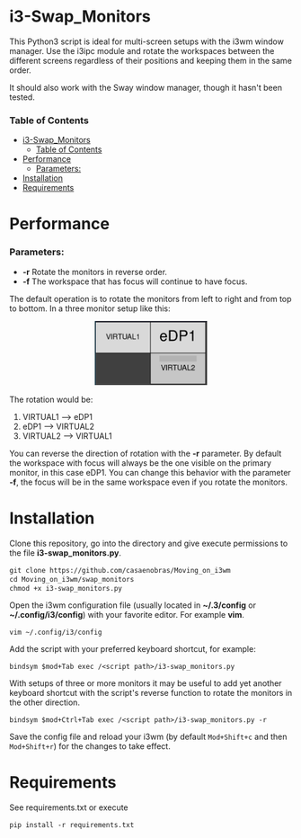 # i3-Swap_Monitors

This Python3 script is ideal for multi-screen setups with the i3wm window manager.
Use the i3ipc module and rotate the workspaces between the different screens regardless of their positions
and keeping them in the same order.  

It should also work with the Sway window manager, though it hasn't been tested.

### Table of Contents
- [i3-Swap_Monitors](#i3-swap_monitors)
    - [Table of Contents](#table-of-contents)
- [Performance](#performance)
    - [Parameters:](#parameters)
- [Installation](#installation)
- [Requirements](#requirements)

# Performance

### Parameters:
+ **-r**    Rotate the monitors in reverse order.
+ **-f**    The workspace that has focus will continue to have focus.

The default operation is to rotate the monitors from left to right and from top to bottom.
In a three monitor setup like this:

<p align="center">
<img src="images/../Images/Monitor_config1.png" 
        width="200"
        style="float: left: margin-right:
        10px;" />
</p>

The rotation would be:
1. VIRTUAL1 --> eDP1
2. eDP1 --> VIRTUAL2
3. VIRTUAL2 --> VIRTUAL1

You can reverse the direction of rotation with the **-r** parameter.
By default the workspace with focus will always be the one visible on the primary monitor, in this case eDP1.
You can change this behavior with the parameter **-f**, the focus will be in the same workspace even if you rotate the monitors.  


# Installation

Clone this repository, go into the directory and give execute permissions to the file **i3-swap_monitors.py**.

~~~
git clone https://github.com/casaenobras/Moving_on_i3wm
cd Moving_on_i3wm/swap_monitors
chmod +x i3-swap_monitors.py
~~~

Open the i3wm configuration file (usually located in **~/.3/config** or **~/.config/i3/config**) with your favorite editor. For example **vim**.  
~~~
vim ~/.config/i3/config
~~~

Add the script with your preferred keyboard shortcut, for example:
~~~
bindsym $mod+Tab exec /<script path>/i3-swap_monitors.py
~~~ 

With setups of three or more monitors it may be useful to add yet another keyboard shortcut with the script's reverse function to rotate the monitors in the other direction.

~~~
bindsym $mod+Ctrl+Tab exec /<script path>/i3-swap_monitors.py -r
~~~  

Save the config file and reload your i3wm (by default `Mod+Shift+c` and then `Mod+Shift+r`) for the changes to take effect. 

# Requirements

See requirements.txt or execute

~~~
pip install -r requirements.txt
~~~